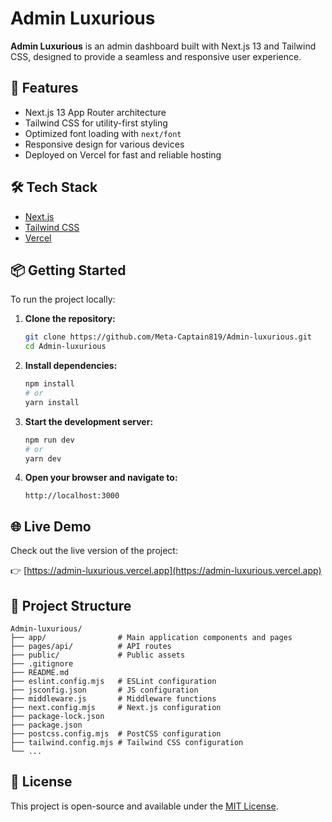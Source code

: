 # Admin Luxurious

**Admin Luxurious** is an admin dashboard built with Next.js 13 and Tailwind CSS, designed to provide a seamless and responsive user experience.

## 🚀 Features

- Next.js 13 App Router architecture
- Tailwind CSS for utility-first styling
- Optimized font loading with `next/font`
- Responsive design for various devices
- Deployed on Vercel for fast and reliable hosting

## 🛠 Tech Stack

- [Next.js](https://nextjs.org/)
- [Tailwind CSS](https://tailwindcss.com/)
- [Vercel](https://vercel.com/)

## 📦 Getting Started

To run the project locally:

1. **Clone the repository:**

   ```bash
   git clone https://github.com/Meta-Captain819/Admin-luxurious.git
   cd Admin-luxurious
   ```

2. **Install dependencies:**

   ```bash
   npm install
   # or
   yarn install
   ```

3. **Start the development server:**

   ```bash
   npm run dev
   # or
   yarn dev
   ```

4. **Open your browser and navigate to:**

   ```
   http://localhost:3000
   ```

## 🌐 Live Demo

Check out the live version of the project:

👉 [https://admin-luxurious.vercel.app](https://admin-luxurious.vercel.app)

## 📁 Project Structure

```
Admin-luxurious/
├── app/                # Main application components and pages
├── pages/api/          # API routes
├── public/             # Public assets
├── .gitignore
├── README.md
├── eslint.config.mjs   # ESLint configuration
├── jsconfig.json       # JS configuration
├── middleware.js       # Middleware functions
├── next.config.mjs     # Next.js configuration
├── package-lock.json
├── package.json
├── postcss.config.mjs  # PostCSS configuration
├── tailwind.config.mjs # Tailwind CSS configuration
└── ...
```

## 📝 License

This project is open-source and available under the [MIT License](LICENSE).
